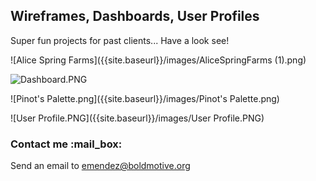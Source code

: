 
## Wireframes, Dashboards, User Profiles
Super fun projects for past clients... Have a look see!

![Alice Spring Farms]({{site.baseurl}}/images/AliceSpringFarms (1).png)

![Dashboard.PNG]({{site.baseurl}}/images/Dashboard.PNG)

![Pinot's Palette.png]({{site.baseurl}}/images/Pinot's Palette.png)

![User Profile.PNG]({{site.baseurl}}/images/User Profile.PNG)

### Contact me :mail_box:

Send an email to [emendez@boldmotive.org](mailto:emendez@boldmotive.org)
